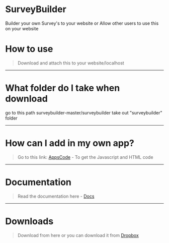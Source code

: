 # SurveyBuilder

Builder your own Survey's to your website or Allow other users to use this on your website

# How to use

> Download and attach this to your website/localhost
--------------------------------------------------------------------------------------------------------------------
# What folder do I take when download

go to this path surveybuilder-master/surveybuilder
take out "surveybuilder" folder

---------------------------------------------------------------------------------------------------------------------

# How can I add in my own app?

> Go to this link: [AppsCode](https://github.com/MasterGames2020/SurveyBuilder-Apps-code) - To get the Javascript and HTML code

-------------------------------------------------------------------------------------------------------------------------------------

# Documentation

> Read the documentation here - [Docs](http://surveybuilder.epizy.com/Documentation.php) 

-------------------------------------------------------------------------------------------------------------------------------------

# Downloads

> Download from here or you can download it from [Dropbox](https://www.dropbox.com/sh/d3oflf00734d44m/AADKFPQmmhUUQ6TMmOKld4wka?dl=0)
